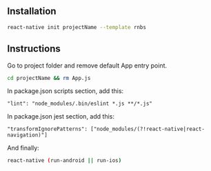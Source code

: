 ## Installation

```bash
react-native init projectName --template rnbs
```

## Instructions
Go to project folder and remove default App entry point.
```bash
cd projectName && rm App.js
```
In package.json scripts section, add this:
```
"lint": "node_modules/.bin/eslint *.js **/*.js"
```
In package.json jest section, add this:
```
"transformIgnorePatterns": ["node_modules/(?!react-native|react-navigation)"]
```
And finally:
```bash
react-native (run-android || run-ios)
```
